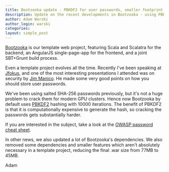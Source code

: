 ```yaml
---
title: Bootzooka update - PBKDF2 for user passwords, smaller footprint
description: Update on the recent developments in Bootzooka - using PBKDF2 for user passwords, general slimming to make the project smaller and better
author: Adam Warski
author_login: warski
categories:
layout: simple_post
---
```


[Bootzooka](https://github.com/softwaremill/bootzooka) is our template web project, featuring Scala and Scalatra for the backend, an AngularJS single-page-app for the frontend, and a joint SBT+Grunt build process.

Even a template project evolves all the time. Recently I've been speaking at [Jfokus](http://www.jfokus.se), and one of the most interesting presentations I attended was on security by [Jim Manico](https://twitter.com/manicode). He made some very good points on how you should store user passwords. 

We've been using salted SHA-256 passwords previously, but it's not a huge problem to crack them for modern GPU clusters. Hence now Bootzooka by default uses [PBKDF2](http://en.wikipedia.org/wiki/PBKDF2) hashing with 10000 iterations. The benefit of PBKDF2 is that it is computationally expensive to generate the hash, so cracking the passwords gets substantially harder.

If you are interested in the subject, take a look at the [OWASP password cheat sheet](https://www.owasp.org/index.php/Password_Storage_Cheat_Sheet).

In other news, we also updated a lot of Bootzooka's dependencies. We also removed some dependencies and smaller features which aren't absolutely necessary in a template project, reducing the final .war size from 77MB to 45MB.

Adam